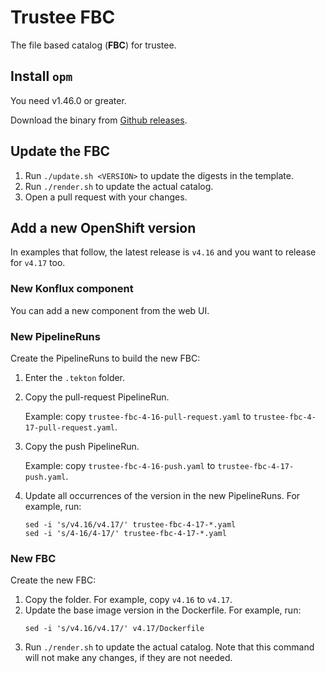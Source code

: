 # Trustee FBC

The file based catalog (**FBC**) for trustee.


## Install `opm`

You need v1.46.0 or greater.

Download the binary from [Github releases](https://github.com/operator-framework/operator-registry/releases).


## Update the FBC

1. Run `./update.sh <VERSION>` to update the digests in the template.
1. Run `./render.sh` to update the actual catalog.
1. Open a pull request with your changes.


## Add a new OpenShift version

In examples that follow, the latest release is `v4.16` and you want to release for `v4.17` too.

### New Konflux component

You can add a new component from the web UI.

### New PipelineRuns

Create the PipelineRuns to build the new FBC:
1. Enter the `.tekton` folder.
1. Copy the pull-request PipelineRun.

   Example: copy `trustee-fbc-4-16-pull-request.yaml` to `trustee-fbc-4-17-pull-request.yaml`.

1. Copy the push PipelineRun.

   Example: copy `trustee-fbc-4-16-push.yaml` to `trustee-fbc-4-17-push.yaml`.

1. Update all occurrences of the version in the new PipelineRuns. For example, run:
   ```
   sed -i 's/v4.16/v4.17/' trustee-fbc-4-17-*.yaml
   sed -i 's/4-16/4-17/' trustee-fbc-4-17-*.yaml
   ```

### New FBC

Create the new FBC:
1. Copy the folder. For example, copy `v4.16` to `v4.17`.
1. Update the base image version in the Dockerfile. For example, run:
   ```
   sed -i 's/v4.16/v4.17/' v4.17/Dockerfile
   ```
1. Run `./render.sh` to update the actual catalog. Note that this command will not make any changes, if they are not needed.
